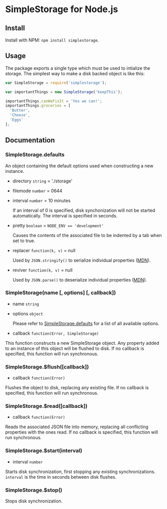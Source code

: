 SimpleStorage for Node.js
==========================

## Install

Install with NPM: `npm install simplestorage`.


## Usage

The package exports a single type which must be used to intialize the storage.
The simplest way to make a disk backed object is like this:

```js
var SimpleStorage = require('simplestorage');

var importantThings = new SimpleStorage('keepThis');

importantThings.canWeFixIt = 'Yes we can!';
importantThings.groceries = [
  'Butter',
  'Cheese',
  'Eggs'
];
```


## Documentation

### SimpleStorage.defaults

An object containing the default options used when constructing a new instance.

 *  directory `string` = './storage'

 *  filemode `number` = 0644

 *  interval `number` = 10 minutes

    If an interval of 0 is specified, disk synchonization will not be started automatically.
    The interval is specified in seconds.

 *  pretty `boolean` = `NODE_ENV == 'development'`

    Causes the contents of the associated file to be indented by a tab when set to true.

 *  replacer `function(k, v)` = null

    Used by `JSON.stringify()` to serialize individual properties ([MDN](https://developer.mozilla.org/en-US/docs/Web/JavaScript/Guide/Using_native_JSON#The_replacer_parameter)).

 *  reviver `function(k, v)` = null

    Used by `JSON.parse()` to deserialize individual properties ([MDN](https://developer.mozilla.org/en-US/docs/Web/JavaScript/Reference/Global_Objects/JSON/parse#Example.3A_Using_the_reviver_parameter)).

### SimpleStorage(name \[, options\] \[, callback\])

 *  name `string`

 *  options `object`

    Please refer to [SimpleStorage.defaults](#simplestoragedefaults) for a list of all available options.

 *  callback `function(Error, SimpleStorage)`

This function constructs a new SimpleStorage object.
Any property added to an instance of this object will be flushed to disk.
If no callback is specified, this function will run synchronous.

### SimpleStorage.$flush(\[callback\])

 *  callback `function(Error)`

Flushes the object to disk, replacing any existing file.
If no callback is specified, this function will run synchronous.

### SimpleStorage.$read(\[callback\])

 *  callback `function(Error)`

Reads the associated JSON file into memory, replacing all conflicting properties with the ones read.
If no callback is specified, this function will run synchronous.

### SimpleStorage.$start(interval)

 *  interval `number`

Starts disk synchronization, first stopping any existing synchronizations.
`interval` is the time in seconds between disk flushes.

### SimpleStorage.$stop()

Stops disk synchronization.
